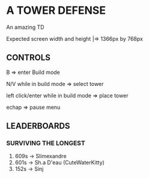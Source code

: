 # A TOWER DEFENSE

An amazing TD

Expected screen width and height |=> 1366px by 768px


## CONTROLS
B										=> enter Build mode

N/V while in build mode					=> select tower

left click/enter while in build mode	=> place tower

echap									=> pause menu


## LEADERBOARDS
### SURVIVING THE LONGEST

1. 609s -> Slimexandre
2. 601s -> Sh.a D'eau (CuteWaterKitty)
3. 152s -> Sinj